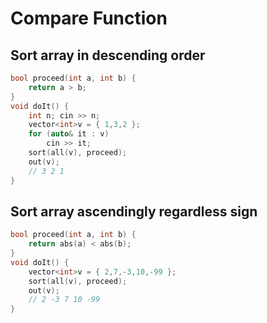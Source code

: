 # Compare Function

## Sort array in descending order
```cpp
bool proceed(int a, int b) {
    return a > b;
}
void doIt() {
    int n; cin >> n; 
    vector<int>v = { 1,3,2 };
    for (auto& it : v)
        cin >> it;
    sort(all(v), proceed);
    out(v);
    // 3 2 1
}
```

## Sort array ascendingly regardless sign
```cpp
bool proceed(int a, int b) {
    return abs(a) < abs(b);
}
void doIt() {
    vector<int>v = { 2,7,-3,10,-99 };
    sort(all(v), proceed);
    out(v);
    // 2 -3 7 10 -99
} 
```
